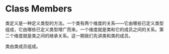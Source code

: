 # Class Members

类定义是一种定义类型的方法。一个类有两个维度的关系——它由哪些已定义类型组成，它由哪些已定义类型增广而来。一个维度就是类和它的成员之间的关系。第二个维度就是类之间的继承关系。这一期我们先讲类和类的成员。

类由类成员组成。

